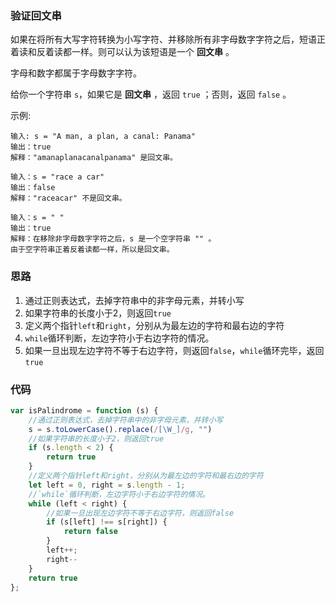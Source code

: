 ### 验证回文串

如果在将所有大写字符转换为小写字符、并移除所有非字母数字字符之后，短语正着读和反着读都一样。则可以认为该短语是一个 **回文串** 。

字母和数字都属于字母数字字符。

给你一个字符串 `s`，如果它是 **回文串** ，返回 `true` ；否则，返回 `false` 。

示例:

```
输入: s = "A man, a plan, a canal: Panama"
输出：true
解释："amanaplanacanalpanama" 是回文串。

输入：s = "race a car"
输出：false
解释："raceacar" 不是回文串。

输入：s = " "
输出：true
解释：在移除非字母数字字符之后，s 是一个空字符串 "" 。
由于空字符串正着反着读都一样，所以是回文串。
```

### 思路

1. 通过正则表达式，去掉字符串中的非字母元素，并转小写
1. 如果字符串的长度小于2，则返回`true`
1. 定义两个指针`left`和`right`，分别从为最左边的字符和最右边的字符
1. `while`循环判断，左边字符小于右边字符的情况。
1. 如果一旦出现左边字符不等于右边字符，则返回`false`，`while`循环完毕，返回`true`

### 代码

```js
var isPalindrome = function (s) {
    //通过正则表达式，去掉字符串中的非字母元素，并转小写
    s = s.toLowerCase().replace(/[\W_]/g, "")
    //如果字符串的长度小于2，则返回true
    if (s.length < 2) {
        return true
    }
    //定义两个指针left和right，分别从为最左边的字符和最右边的字符
    let left = 0, right = s.length - 1;
    //`while`循环判断，左边字符小于右边字符的情况。
    while (left < right) {
        //如果一旦出现左边字符不等于右边字符，则返回false
        if (s[left] !== s[right]) {
            return false
        }
        left++;
        right--
    }
    return true
};
```



